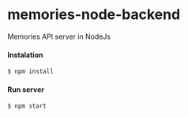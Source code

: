 # memories-node-backend
Memories API server in NodeJs

#### Instalation
```bash
$ npm install
```

#### Run server
```bash
$ npm start
```
